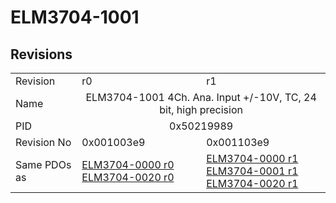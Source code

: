 # ELM3704-1001

## Revisions
<table>
<tr>
<td>Revision</td>
<td>r0</td>
<td>r1</td>
</tr>
<tr>
<td>Name</td>
<td colspan=2 align="center">ELM3704-1001 4Ch. Ana. Input +/-10V, TC, 24 bit, high precision</td>
</tr>
<tr>
<td>PID</td>
<td colspan=2 align="center">0x50219989</td>
</tr>
<tr>
<td>Revision No</td>
<td>0x001003e9</td>
<td>0x001103e9</td>
</tr>
<tr>
<td>Same PDOs as</td>
<td><a href="ELM3704-0000.md">ELM3704-0000 r0</a><br/><a href="ELM3704-0020.md">ELM3704-0020 r0</a></td>
<td><a href="ELM3704-0000.md">ELM3704-0000 r1</a><br/><a href="ELM3704-0001.md">ELM3704-0001 r1</a><br/><a href="ELM3704-0020.md">ELM3704-0020 r1</a></td>
</tr>
</table>
